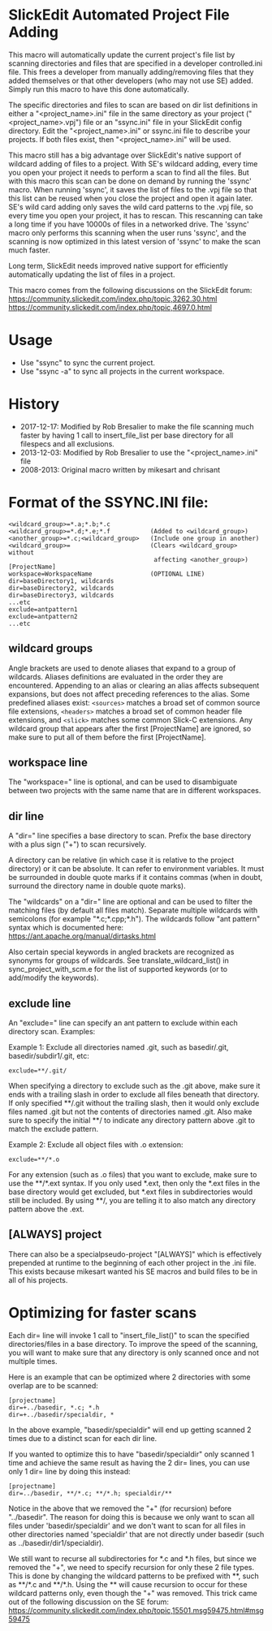 # SlickEdit Automated Project File Adding

This macro will automatically update the current project's file list by
scanning directories and files that are specified in a developer
controlled.ini file.  This frees a developer from manually adding/removing
files that they added themselves or that other developers (who may not use
SE) added. Simply run this macro to have this done automatically.

The specific directories and files to scan are based on dir list
definitions in either a "&lt;project_name&gt;.ini" file in the same
directory as your project ("&lt;project_name&gt;.vpj") file or an
"ssync.ini" file in your SlickEdit config directory.  Edit the
"&lt;project_name&gt;.ini" or ssync.ini file to describe your projects.
If both files exist, then "&lt;project_name&gt;.ini" will be used.

This macro still has a big advantage over SlickEdit's native support of
wildcard adding of files to a project. With SE's wildcard adding, every
time you open your project it needs to perform a scan to find all the
files. But with this macro this scan can be done on demand by running the
'ssync' macro.  When running 'ssync', it saves the list of files to the
.vpj file so that this list can be reused when you close the project and
open it again later.  SE's wild card adding only saves the wild card
patterns to the .vpj file, so every time you open your project, it has to
rescan.  This rescanning can take a long time if you have 10000s of files
in a networked drive.  The 'ssync' macro only performs this scanning when
the user runs 'ssync', and the scanning is now optimized in this latest
version of 'ssync' to make the scan much faster.

Long term, SlickEdit needs improved native support for efficiently
automatically updating the list of files in a project.

This macro comes from the following discussions on the SlickEdit forum:
https://community.slickedit.com/index.php/topic,3262.30.html
https://community.slickedit.com/index.php/topic,4697.0.html

# Usage
* Use "ssync" to sync the current project.
* Use "ssync -a" to sync all projects in the current workspace.

# History
* 2017-12-17: Modified by Rob Bresalier to make the file scanning much faster by
  having 1 call to insert_file_list per base directory for all filespecs and all exclusions.
* 2013-12-03: Modified by Rob Bresalier to use the "&lt;project_name&gt;.ini" file
* 2008-2013: Original macro written by mikesart and chrisant

# Format of the SSYNC.INI file:
```
<wildcard_group>=*.a;*.b;*.c
<wildcard_group>=*.d;*.e;*.f           (Added to <wildcard_group>)
<another_group>=*.c;<wildcard_group>   (Include one group in another)
<wildcard_group>=                      (Clears <wildcard_group> without
                                        affecting <another_group>)
[ProjectName]
workspace=WorkspaceName                (OPTIONAL LINE)
dir=baseDirectory1, wildcards
dir=baseDirectory2, wildcards
dir=baseDirectory3, wildcards
...etc
exclude=antpattern1
exclude=antpattern2
...etc
```

## wildcard groups
Angle brackets are used to denote aliases that expand to a group of
wildcards. Aliases definitions are evaluated in the order they are
encountered. Appending to an alias or clearing an alias affects subsequent
expansions, but does not affect preceding references to the alias. Some
predefined aliases exist:  `<sources>` matches a broad set of common source
file extensions, `<headers>` matches a broad set of common header file
extensions, and `<slick>` matches some common Slick-C extensions.
Any wildcard group that appears after the first [ProjectName] are ignored,
so make sure to put all of them before the first [ProjectName].

## workspace line
The "workspace=" line is optional, and can be used to disambiguate between
two projects with the same name that are in different workspaces.

## dir line
A "dir=" line specifies a base directory to scan.  Prefix the base
directory with a plus sign ("+") to scan recursively.

A directory can be relative (in which case it is relative to the project
directory) or it can be absolute.  It can refer to environment variables.
It must be surrounded in double quote marks if it contains commas (when in
doubt, surround the directory name in double quote marks).

The "wildcards" on a "dir=" line are optional and can be used to filter the
matching files (by default all files match). Separate multiple wildcards
with semicolons (for example "\*.c;\*.cpp;\*.h"). The wildcards follow
"ant pattern" syntax which is documented here:
https://ant.apache.org/manual/dirtasks.html

Also certain special keywords in angled brackets are recognized as
synonyms for groups of wildcards. See translate_wildcard_list() in
sync_project_with_scm.e for the list of supported keywords (or to
add/modify the keywords).

## exclude line
An "exclude=" line can specify an ant pattern to exclude within each
directory scan. Examples:

Example 1: Exclude all directories named .git, such as basedir/.git, basedir/subdir1/.git, etc:
```
exclude=**/.git/
```

When specifying a directory to exclude such as the .git above, make sure
it ends with a trailing slash in order to exclude all files beneath that
directory.  If only specified \*\*/.git without the trailing slash, then
it would only exclude files named .git but not the contents of directories
named .git.  Also make sure to specify the initial \*\*/ to indicate any
directory pattern above .git to match the exclude pattern.

Example 2: Exclude all object files with .o extension:
```
exclude=**/*.o
```

For any extension (such as .o files) that you want to exclude, make sure
to use the \*\*/\*.ext syntax.  If you only used \*.ext, then only the
\*.ext files in the base directory would get excluded, but \*.ext files in
subdirectories would still be included.  By using \*\*/, you are telling
it to also match any directory pattern above the .ext.

## [ALWAYS] project

There can also be a specialpseudo-project "[ALWAYS]" which is effectively
prepended at runtime to the beginning of each other project in the .ini
file.  This exists because mikesart wanted his SE macros and build files
to be in all of his projects.

# Optimizing for faster scans

Each dir= line will invoke 1 call to "insert_file_list()" to scan the
specified directories/files in a base directory.  To improve the speed of
the scanning, you will want to make sure that any directory is only
scanned once and not multiple times.

Here is an example that can be optimized where 2 directories with some
overlap are to be scanned:

```
[projectname]
dir=+../basedir, *.c; *.h
dir=+../basedir/specialdir, *
```

In the above example, "basedir/specialdir" will end up getting scanned 2
times due to a distinct scan for each dir line.

If you wanted to optimize this to have "basedir/specialdir" only scanned 1
time and achieve the same result as having the 2 dir= lines, you can use
only 1 dir= line by doing this instead:

```
[projectname]
dir=../basedir, **/*.c; **/*.h; specialdir/**
```

Notice in the above that we removed the "+" (for recursion) before
"../basedir".  The reason for doing this is because we only want to scan
all files under 'basedir/specialdir' and we don't want to scan for all
files in other directories named 'specialdir' that are not directly under
basedir (such as ../basedir/dir1/specialdir).

We still want to recurse all subdirectories for \*.c and \*.h files, but
since we removed the "+", we need to specify recursion for only these 2
file types.  This is done by changing the wildcard patterns to be prefixed
with \*\*, such as \*\*/\*.c and \*\*/\*.h.  Using the \*\* will cause
recursion to occur for these wildcard patterns only, even though the "+"
was removed.  This trick came out of the following discussion on the SE
forum:
https://community.slickedit.com/index.php/topic,15501.msg59475.html#msg59475

